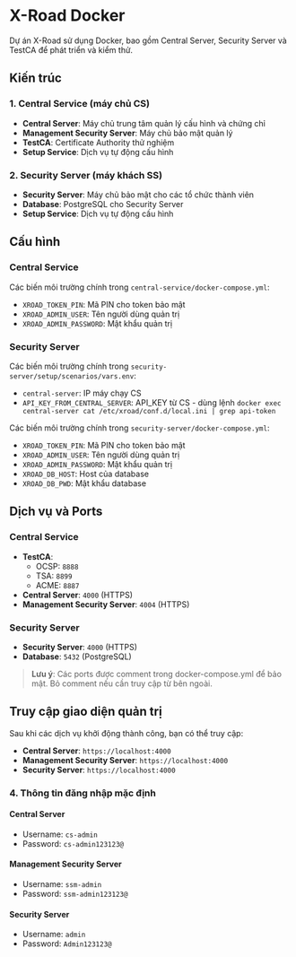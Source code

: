 # X-Road Docker

Dự án X-Road sử dụng Docker, bao gồm Central Server, Security Server và TestCA để phát triển và kiểm thử.

## Kiến trúc

### 1. Central Service (máy chủ CS)
- **Central Server**: Máy chủ trung tâm quản lý cấu hình và chứng chỉ
- **Management Security Server**: Máy chủ bảo mật quản lý
- **TestCA**: Certificate Authority thử nghiệm
- **Setup Service**: Dịch vụ tự động cấu hình

### 2. Security Server (máy khách SS)
- **Security Server**: Máy chủ bảo mật cho các tổ chức thành viên
- **Database**: PostgreSQL cho Security Server
- **Setup Service**: Dịch vụ tự động cấu hình

## Cấu hình

### Central Service

Các biến môi trường chính trong `central-service/docker-compose.yml`:

- `XROAD_TOKEN_PIN`: Mã PIN cho token bảo mật
- `XROAD_ADMIN_USER`: Tên người dùng quản trị
- `XROAD_ADMIN_PASSWORD`: Mật khẩu quản trị

### Security Server

Các biến môi trường chính trong `security-server/setup/scenarios/vars.env`:

- `central-server`: IP máy chạy CS
- `API_KEY_FROM_CENTRAL_SERVER`: API_KEY từ CS - dùng lệnh `docker exec central-server cat /etc/xroad/conf.d/local.ini | grep api-token`

Các biến môi trường chính trong `security-server/docker-compose.yml`:

- `XROAD_TOKEN_PIN`: Mã PIN cho token bảo mật
- `XROAD_ADMIN_USER`: Tên người dùng quản trị
- `XROAD_ADMIN_PASSWORD`: Mật khẩu quản trị
- `XROAD_DB_HOST`: Host của database
- `XROAD_DB_PWD`: Mật khẩu database

## Dịch vụ và Ports

### Central Service
- **TestCA**: 
  - OCSP: `8888`
  - TSA: `8899`
  - ACME: `8887`
- **Central Server**: `4000` (HTTPS)
- **Management Security Server**: `4004` (HTTPS)

### Security Server
- **Security Server**: `4000` (HTTPS)
- **Database**: `5432` (PostgreSQL)

> **Lưu ý**: Các ports được comment trong docker-compose.yml để bảo mật. Bỏ comment nếu cần truy cập từ bên ngoài.

##  Truy cập giao diện quản trị

Sau khi các dịch vụ khởi động thành công, bạn có thể truy cập:

- **Central Server**: `https://localhost:4000`
- **Management Security Server**: `https://localhost:4000`
- **Security Server**: `https://localhost:4000`

### 4. Thông tin đăng nhập mặc định

#### Central Server
- Username: `cs-admin`
- Password: `cs-admin123123@`

#### Management Security Server
- Username: `ssm-admin`
- Password: `ssm-admin123123@`

#### Security Server
- Username: `admin`
- Password: `Admin123123@`